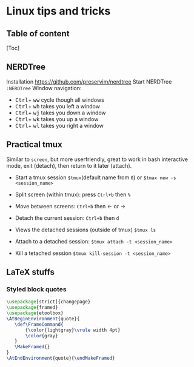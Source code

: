 # Linux tips and tricks

## Table of content

[Toc]

## NERDTree

Installation https://github.com/preservim/nerdtree
Start NERDTree `:NERDTree`
Window navigation:

*  <kbd>Ctrl</kbd>+ <kbd>w</kbd><kbd>w</kbd> cycle though all windows
*  <kbd>Ctrl</kbd>+ <kbd>w</kbd><kbd>h</kbd> takes you left a window
*  <kbd>Ctrl</kbd>+ <kbd>w</kbd><kbd>j</kbd> takes you down a window
*  <kbd>Ctrl</kbd>+ <kbd>w</kbd><kbd>k</kbd> takes you up a window
*  <kbd>Ctrl</kbd>+ <kbd>w</kbd><kbd>l</kbd> takes you right a window

## Practical tmux
Similar to `screen`, but more userfriendly, great to work in bash interactive mode, exit (detach), then return to it later (attach).

- Start a tmux session
`$tmux`(default name from `0`)
or
`$tmax new -s <session_name>`


- Split screen (within tmux): press `Ctrl+b` then `%`
- Move between screens: `Ctrl+b` then &larr; or &rarr; 
- Detach the current session: `Ctrl+b` then `d`

- Views the detached sessions (outside of tmux)
`$tmux ls`

- Attach to a detached session:
`$tmux attach -t <session_name>`

- Kill a tetached session
`$tmux kill-session -t <session_name>`

## LaTeX stuffs

### Styled block quotes

```latex
\usepackage[strict]{changepage}
\usepackage{framed}
\usepackage{etoolbox}
\AtBeginEnvironment{quote}{
   \def\FrameCommand{
       {\color{lightgray}\vrule width 4pt}
       \color{gray}
   }
   \MakeFramed{}  
}
\AtEndEnvironment{quote}{\endMakeFramed}
```




